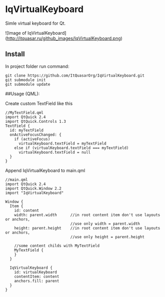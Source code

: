 # IqVirtualKeyboard
Simle virtual keyboard for Qt.

![Image of IqVirtualKeyboard]
(http://itquasar.ru/github_images/IqVirtualKeyboard.png)

## Install
In project folder run command:
~~~~~~{.sh}
git clone https://github.com/ItQuasarOrg/IqVirtualKeyboard.git
git submodule init
git submodule update
~~~~~~

##Usage (QML):

Create custom TextField like this
~~~~~~{.qml}
//MyTextField.qml
import QtQuick 2.4
import QtQuick.Controls 1.3
TextField {
  id: myTextField
  onActiveFocusChanged: {
    if (activeFocus)
      virtualKeyboard.textField = myTextField
    else if (virtualKeyboard.textField === myTextField)
      virtualKeyboard.textField = null
  }
}
~~~~~~

Append IqVirtualKeyboard to main.qml
~~~~~~{.qml}
//main.qml
import QtQuick 2.4
import QtQuick.Window 2.2
import "IqVirtualKeyboard"

Window {
  Item {
    id: content
    width: parent.width      //in root content item don't use layouts or anchors,
                             //use only width = parent.width
    height: parent.height    //in root content item don't use layouts or anchors, 
                             //use only height = parent.height
    
    //some content childs with MyTextField
    MyTextField {
    }
  }
  
  IqVirtualKeyboard {
    id: virtualKeyboard
    contentItem: content
    anchors.fill: parent
  }
}
~~~~~~

